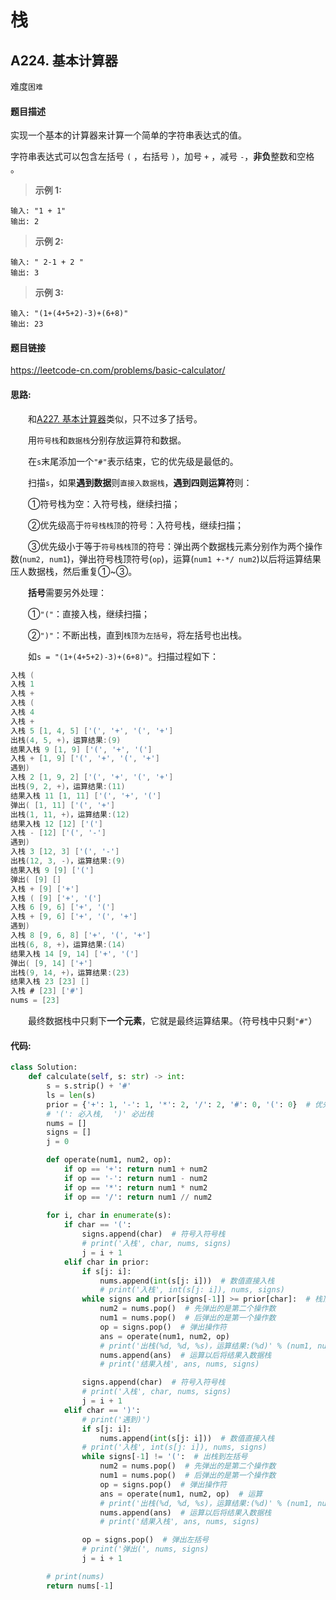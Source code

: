 # 栈

## A224. 基本计算器

难度`困难`

#### 题目描述

实现一个基本的计算器来计算一个简单的字符串表达式的值。

字符串表达式可以包含左括号 `(` ，右括号 `)`，加号 `+` ，减号 `-`，**非负**整数和空格 ` `。

> **示例 1:**

```
输入: "1 + 1"
输出: 2
```

> **示例 2:**

```
输入: " 2-1 + 2 "
输出: 3
```

> **示例 3:**

```
输入: "(1+(4+5+2)-3)+(6+8)"
输出: 23
```

#### 题目链接

<https://leetcode-cn.com/problems/basic-calculator/>

#### **思路:**

　　和[A227. 基本计算器](/string?id=a227-基本计算器-ii)类似，只不过多了括号。  

　　用`符号栈`和`数据栈`分别存放运算符和数据。  

　　在`s`末尾添加一个`"#"`表示结束，它的优先级是最低的。

　　扫描`s`，如果**遇到数据**则`直接入数据栈`，**遇到四则运算符**则：

　　①符号栈为空：入符号栈，继续扫描；  

　　②优先级高于`符号栈栈顶`的符号：入符号栈，继续扫描；  

　　③优先级小于等于`符号栈栈顶`的符号：弹出两个数据栈元素分别作为两个操作数(`num2, num1`)，弹出符号栈顶符号(`op`)，运算(`num1 +-*/ num2`)以后将运算结果压人数据栈，然后重复①~③。  

　　**括号**需要另外处理：

　　①`"("`：直接入栈，继续扫描；  

　　②`")"`：不断出栈，直到`栈顶为左括号`，将左括号也出栈。    

　　如`s = "(1+(4+5+2)-3)+(6+8)"`。扫描过程如下：  

```c
入栈 ( 
入栈 1 
入栈 + 
入栈 (
入栈 4 
入栈 + 
入栈 5 [1, 4, 5] ['(', '+', '(', '+']
出栈(4, 5, +)，运算结果:(9)
结果入栈 9 [1, 9] ['(', '+', '(']
入栈 + [1, 9] ['(', '+', '(', '+']
遇到)
入栈 2 [1, 9, 2] ['(', '+', '(', '+']
出栈(9, 2, +)，运算结果:(11)
结果入栈 11 [1, 11] ['(', '+', '(']
弹出( [1, 11] ['(', '+']
出栈(1, 11, +)，运算结果:(12)
结果入栈 12 [12] ['(']
入栈 - [12] ['(', '-']
遇到)
入栈 3 [12, 3] ['(', '-']
出栈(12, 3, -)，运算结果:(9)
结果入栈 9 [9] ['(']
弹出( [9] []
入栈 + [9] ['+']
入栈 ( [9] ['+', '(']
入栈 6 [9, 6] ['+', '(']
入栈 + [9, 6] ['+', '(', '+']
遇到)
入栈 8 [9, 6, 8] ['+', '(', '+']
出栈(6, 8, +)，运算结果:(14)
结果入栈 14 [9, 14] ['+', '(']
弹出( [9, 14] ['+']
出栈(9, 14, +)，运算结果:(23)
结果入栈 23 [23] []
入栈 # [23] ['#']
nums = [23]
```

　　最终数据栈中只剩下**一个元素**，它就是最终运算结果。（符号栈中只剩`"#"`）  

#### **代码:**

```python
class Solution:
    def calculate(self, s: str) -> int:
        s = s.strip() + '#'
        ls = len(s)
        prior = {'+': 1, '-': 1, '*': 2, '/': 2, '#': 0, '(': 0}  # 优先级
        # '(': 必入栈,  ')' 必出栈  
        nums = []
        signs = []
        j = 0

        def operate(num1, num2, op):
            if op == '+': return num1 + num2
            if op == '-': return num1 - num2
            if op == '*': return num1 * num2
            if op == '/': return num1 // num2
            
        for i, char in enumerate(s):
            if char == '(':
                signs.append(char)  # 符号入符号栈
                # print('入栈', char, nums, signs)
                j = i + 1
            elif char in prior:
                if s[j: i]:
                    nums.append(int(s[j: i]))  # 数值直接入栈
                    # print('入栈', int(s[j: i]), nums, signs)
                while signs and prior[signs[-1]] >= prior[char]:  # 栈顶优先级高
                    num2 = nums.pop()  # 先弹出的是第二个操作数
                    num1 = nums.pop()  # 后弹出的是第一个操作数
                    op = signs.pop()  # 弹出操作符
                    ans = operate(num1, num2, op)
                    # print('出栈(%d, %d, %s)，运算结果:(%d)' % (num1, num2, op, ans)) 
                    nums.append(ans)  # 运算以后将结果入数据栈
                    # print('结果入栈', ans, nums, signs)

                signs.append(char)  # 符号入符号栈
                # print('入栈', char, nums, signs)
                j = i + 1
            elif char == ')':
                # print('遇到)')
                if s[j: i]:
                    nums.append(int(s[j: i]))  # 数值直接入栈
                # print('入栈', int(s[j: i]), nums, signs)
                while signs[-1] != '(':  # 出栈到左括号
                    num2 = nums.pop()  # 先弹出的是第二个操作数
                    num1 = nums.pop()  # 后弹出的是第一个操作数
                    op = signs.pop()  # 弹出操作符
                    ans = operate(num1, num2, op)  # 运算
                    # print('出栈(%d, %d, %s)，运算结果:(%d)' % (num1, num2, op, ans)) 
                    nums.append(ans)  # 运算以后将结果入数据栈
                    # print('结果入栈', ans, nums, signs)

                op = signs.pop()  # 弹出左括号
                # print('弹出(', nums, signs)
                j = i + 1

        # print(nums)
        return nums[-1]

    
```

